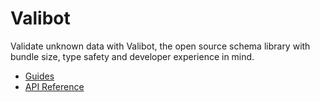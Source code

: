 # Valibot

Validate unknown data with Valibot, the open source schema library with bundle size, type safety and developer experience in mind.

- [Guides](https://valibot.dev/guides/introduction/)
- [API Reference](https://valibot.dev/api/)
